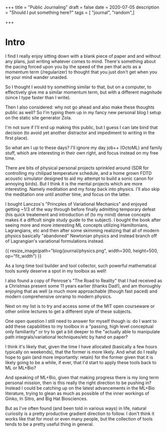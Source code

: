 +++
title = "Public Journaling"
draft = false
date = 2020-07-05
description = "Should I put something here?"
tags = [ "journal", "random",]

+++

# Intro

I find I really enjoy sitting down with a blank piece of paper and and without any plans, just writing whatever comes to mind. There's something about the pacing forced upon you by the speed of the pen that acts as a momentum term (/regularizer) to thought that you just don't get when you let your mind wander unaided.

So I thought I would try something similar to that, but on a computer, to effectively give me a similar momentum term, but with a different magnitude (since I type faster than I write).

Then I also considered: why not go ahead and also make these thoughts public as well? So I'm typing them up in my fancy new personal blog I setup on the static site generator Zola.

I'm not sure if I'll end up making this public, but I guess I can late bind that decision (to avoid yet another distractor and impediment to writing in the first place).

So what am I up to these days? I'll ignore my day job++ (OctoML) and family stuff, which are interesting in their own right, and focus instead on my free time.

There are bits of physical personal projects sprinkled around (SDR for controlling my chilipad temperature schedule, and a home grown FDTD acoustic simulator designed to aid my attempt to build a sonic canon for annoying birds). But I think it is the mental projects which are more interesting. Namely meditation and my foray back into physics. I'll also skip the meditation one until another time, and focus on the latter.

I bought Lanczos's "Princples of Variational Mechanics" and enjoyed getting ~1/3 of the way through before finally admitting temporary defeat (his quick treatement and introduction of (to my mind) dense concepts makes it a diffcult single study guide to the subject). I bought the book after seeing more and more interesting ML concepts utilizing Hamiltonians, Lagrangians, etc and then after some skimming realizing that all of modern physics basically "abandoned" Newtonian physics and instead branch off of Lagrangian's variational formulations instead. 

{{ resize_image(path="blog/journal/physics.png", width=300, height=500, op="fit_width") }}


As a long time tool builder and tool collector, such powerful mathematical tools surely deserve a spot in my toolbox as well!

I also found a copy of Penrose's "The Road to Reality" that I had received as a Christmas present some 11 years earlier (thanks Dad!), and am thoroughly enjoying that as well (a much more approachable (though fast paced) and modern comprehensive onramp to modern physics.

Next on my list is to try and access some of the MIT open courseware or other online lectures to get a different style of these subjects.

One open question I still need to answer for myself though is: do I want to add these capabilities to my toolbox in a "passing, high level conceptual only familiarity" or try to get a bit deeper to the "actually able to manipulate path integrals/variational techniques/etc by hand on paper?

I think it's likely that, given the time I have allocated (basically a few hours typically on weekends), that the former is more likely. And what do I really hope to gain (and more importantly: retain) for the former given that it is likely going to be a while, if ever, that I'd start to apply these tools back to ML or ML+Bio?

And speaking of ML+Bio, given that making progress there is my long term personal mission, then is this really the right direction to be pushing in? Instead I could be catching up on the latest advancements in the ML+Bio literature, trying to glean as much as possible of the inner workings of Ginko, In Sitro, and Big Hat Biosciences.

But as I've often found (and been told in various ways) in life, natural curiosity is a pretty productive gradient direction to follow. I don't think it works like that for most or even many people, but the collection of tools tends to be a pretty useful thing in general.
